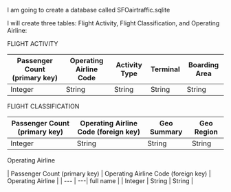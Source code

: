 I am going to create a database called SFOairtraffic.sqlite

I will create three tables: Flight Activity, Flight Classification, and Operating Airline:

FLIGHT ACTIVITY

| Passenger Count (primary key) | Operating Airline Code | Activity Type | Terminal | Boarding Area |
| --- | --- | --- | --- | --- |
| Integer | String | String | String | String |

FLIGHT CLASSIFICATION

| Passenger Count (primary key) | Operating Airline Code (foreign key) | Geo Summary | Geo Region |
| --- | --- | --- | --- |
| Integer | String | String | String |

Operating Airline

| Passenger Count (primary key) | Operating Airline Code (foreign key) | Operating Airline |
| --- | ---| full name |
| Integer | String | String |
